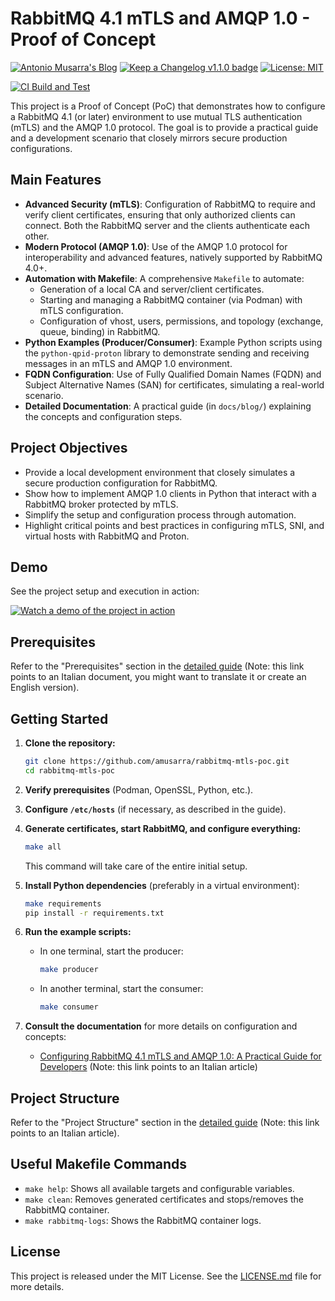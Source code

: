 # RabbitMQ 4.1 mTLS and AMQP 1.0 - Proof of Concept

[![Antonio Musarra's Blog](https://img.shields.io/badge/maintainer-Antonio_Musarra's_Blog-purple.svg?colorB=6e60cc)](https://www.dontesta.it)
[![Keep a Changelog v1.1.0 badge](https://img.shields.io/badge/changelog-Keep%20a%20Changelog%20v1.1.0-%23E05735)](CHANGELOG.md)
[![License: MIT](https://img.shields.io/badge/License-MIT-yellow.svg)](https://opensource.org/licenses/MIT)

[![CI Build and Test](https://github.com/amusarra/rabbitmq-mtls-poc/actions/workflows/ci.yml/badge.svg)](https://github.com/amusarra/rabbitmq-mtls-poc/actions/workflows/ci.yml)

This project is a Proof of Concept (PoC) that demonstrates how to configure a RabbitMQ 4.1 (or later) environment to use mutual TLS authentication (mTLS) and the AMQP 1.0 protocol. The goal is to provide a practical guide and a development scenario that closely mirrors secure production configurations.

## Main Features

* **Advanced Security (mTLS)**: Configuration of RabbitMQ to require and verify client certificates, ensuring that only authorized clients can connect. Both the RabbitMQ server and the clients authenticate each other.
* **Modern Protocol (AMQP 1.0)**: Use of the AMQP 1.0 protocol for interoperability and advanced features, natively supported by RabbitMQ 4.0+.
* **Automation with Makefile**: A comprehensive `Makefile` to automate:
  * Generation of a local CA and server/client certificates.
  * Starting and managing a RabbitMQ container (via Podman) with mTLS configuration.
  * Configuration of vhost, users, permissions, and topology (exchange, queue, binding) in RabbitMQ.
* **Python Examples (Producer/Consumer)**: Example Python scripts using the `python-qpid-proton` library to demonstrate sending and receiving messages in an mTLS and AMQP 1.0 environment.
* **FQDN Configuration**: Use of Fully Qualified Domain Names (FQDN) and Subject Alternative Names (SAN) for certificates, simulating a real-world scenario.
* **Detailed Documentation**: A practical guide (in `docs/blog/`) explaining the concepts and configuration steps.

## Project Objectives

* Provide a local development environment that closely simulates a secure production configuration for RabbitMQ.
* Show how to implement AMQP 1.0 clients in Python that interact with a RabbitMQ broker protected by mTLS.
* Simplify the setup and configuration process through automation.
* Highlight critical points and best practices in configuring mTLS, SNI, and virtual hosts with RabbitMQ and Proton.

## Demo

See the project setup and execution in action:

[![Watch a demo of the project in action](https://www.dontesta.it/wp-content/uploads/2025/05/registrazione_demo_setup_env_rabbitmq_41_mtls_1.jpg)](https://www.dontesta.it/wp-content/uploads/2020/11/registrazione_demo_setup_env_rabbitmq_41_mtls_1.gif)

## Prerequisites

Refer to the "Prerequisites" section in the [detailed guide](docs/blog/configurare_rabbitmq_41_mtls_guida_pratica_dev.md) (Note: this link points to an Italian document, you might want to translate it or create an English version).

## Getting Started

1. **Clone the repository:**

    ```bash
    git clone https://github.com/amusarra/rabbitmq-mtls-poc.git
    cd rabbitmq-mtls-poc
    ```

2. **Verify prerequisites** (Podman, OpenSSL, Python, etc.).

3. **Configure `/etc/hosts`** (if necessary, as described in the guide).

4. **Generate certificates, start RabbitMQ, and configure everything:**

    ```bash
    make all
    ```

    This command will take care of the entire initial setup.

5. **Install Python dependencies** (preferably in a virtual environment):

    ```bash
    make requirements
    pip install -r requirements.txt
    ```

6. **Run the example scripts:**
    * In one terminal, start the producer:
  
        ```bash
        make producer
        ```

    * In another terminal, start the consumer:
  
        ```bash
        make consumer
        ```

7. **Consult the documentation** for more details on configuration and concepts:
    * [Configuring RabbitMQ 4.1 mTLS and AMQP 1.0: A Practical Guide for Developers](https://www.dontesta.it/2025/05/18/rabbitmq-4-1-mtls-e-amqp-1-0-guida-essenziale-per-sviluppatori/) (Note: this link points to an Italian article)

## Project Structure

Refer to the "Project Structure" section in the [detailed guide](https://www.dontesta.it/2025/05/18/rabbitmq-4-1-mtls-e-amqp-1-0-guida-essenziale-per-sviluppatori/) (Note: this link points to an Italian article).

## Useful Makefile Commands

* `make help`: Shows all available targets and configurable variables.
* `make clean`: Removes generated certificates and stops/removes the RabbitMQ container.
* `make rabbitmq-logs`: Shows the RabbitMQ container logs.

## License

This project is released under the MIT License. See the [LICENSE.md](LICENSE.md) file for more details.
